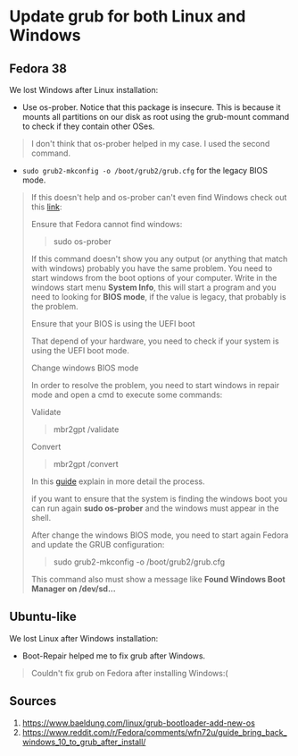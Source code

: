 # Update grub for both Linux and Windows

## Fedora 38

We lost Windows after Linux installation:

- Use os-prober. Notice that this package is insecure. This is because it mounts all partitions on our disk as root using the grub-mount command to check if they contain other OSes.

> I don't think that os-prober helped in my case. I used the second command.

- `sudo grub2-mkconfig -o /boot/grub2/grub.cfg` for the legacy BIOS mode.

> If this doesn't help and os-prober can't even find Windows check out this [link](https://www.reddit.com/r/Fedora/comments/wfn72u/guide_bring_back_windows_10_to_grub_after_install/):
>
> Ensure that Fedora cannot find windows:
>
> > sudo os-prober
>
> If this command doesn't show you any output (or anything that match with  windows) probably you have the same problem. You need to start windows  from the boot options of your computer. Write in the windows start menu **System Info**, this will start a program and you need to looking for **BIOS mode**, if the value is legacy, that probably is the problem.
>
> Ensure that your BIOS is using the UEFI boot
>
> That depend of your hardware, you need to check if your system is using the UEFI boot mode.
>
> Change windows BIOS mode
>
> In order to resolve the problem, you need to start windows in repair mode and open a cmd to execute some commands:
>
> Validate
>
> > mbr2gpt /validate
>
> Convert
>
> > mbr2gpt /convert
>
> In this [guide](https://www.maketecheasier.com/convert-legacy-bios-uefi-windows10) explain in more detail the process.
>
> if you want to ensure that the system is finding the windows boot you can run again **sudo os-prober** and the windows must appear in the shell.
>
> After change the windows BIOS mode, you need to start again Fedora and update the GRUB configuration:
>
> > sudo grub2-mkconfig -o /boot/grub2/grub.cfg
>
> This command also must show a message like **Found Windows Boot Manager on /dev/sd...**

## Ubuntu-like

We lost Linux after Windows installation:

- Boot-Repair helped me to fix grub after Windows.

> Couldn't fix grub on Fedora after installing Windows:(

## Sources

1. https://www.baeldung.com/linux/grub-bootloader-add-new-os
2. https://www.reddit.com/r/Fedora/comments/wfn72u/guide_bring_back_windows_10_to_grub_after_install/